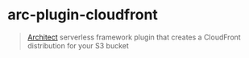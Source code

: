 # arc-plugin-cloudfront

> [Architect](https://github.com/filmaj/arc-plugin-s3-image-bucket/blob/main/arc.codes) serverless framework plugin that creates a CloudFront distribution for your S3 bucket
